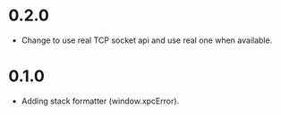 # 0.2.0
  - Change to use real TCP socket api and use real one when available.

# 0.1.0
  - Adding stack formatter (window.xpcError).
